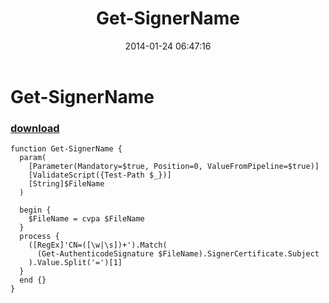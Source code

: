﻿---
pid:            4836
poster:         greg zakharov
title:          Get-SignerName
date:           2014-01-24 06:47:16
format:         posh
parent:         0
parent:         0

---

# Get-SignerName

### [download](4836.ps1)



```posh
function Get-SignerName {
  param(
    [Parameter(Mandatory=$true, Position=0, ValueFromPipeline=$true)]
    [ValidateScript({Test-Path $_})]
    [String]$FileName
  )
  
  begin {
    $FileName = cvpa $FileName
  }
  process {
    ([RegEx]'CN=([\w|\s])+').Match(
      (Get-AuthenticodeSignature $FileName).SignerCertificate.Subject
    ).Value.Split('=')[1]
  }
  end {}
}
```
